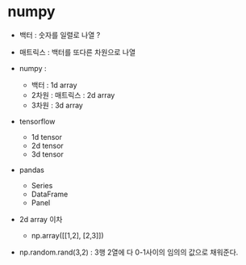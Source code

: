 # numpy

- 백터 : 숫자를 일렬로 나열 ?
- 매트릭스 : 백터를 또다른 차원으로 나열

- numpy : 
  - 백터 : 1d array
  - 2차원 : 매트릭스 : 2d array
  - 3차원 : 3d array
- tensorflow
  - 1d tensor
  - 2d tensor
  - 3d tensor
- pandas
  - Series
  - DataFrame
  - Panel

- 2d array 이차
  - np.array([[1,2], [2,3]])

- np.random.rand(3,2) : 3행 2열에 다 0-1사이의 임의의 값으로 채워준다.
